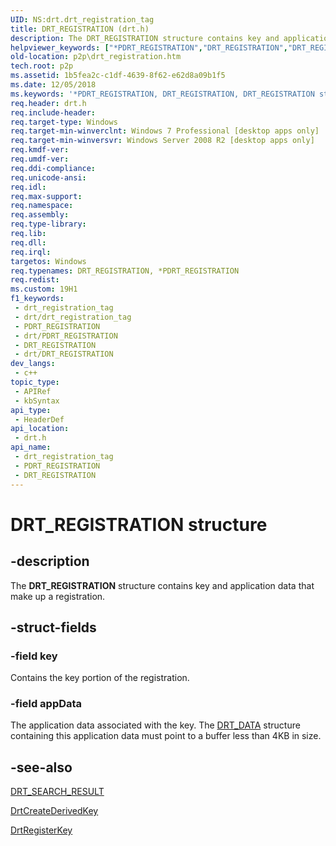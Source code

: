 ```yaml
---
UID: NS:drt.drt_registration_tag
title: DRT_REGISTRATION (drt.h)
description: The DRT_REGISTRATION structure contains key and application data that make up a registration.
helpviewer_keywords: ["*PDRT_REGISTRATION","DRT_REGISTRATION","DRT_REGISTRATION structure [Peer Networking]","PDRT_REGISTRATION","PDRT_REGISTRATION structure pointer [Peer Networking]","drt/DRT_REGISTRATION","drt/PDRT_REGISTRATION","p2p.drt_registration"]
old-location: p2p\drt_registration.htm
tech.root: p2p
ms.assetid: 1b5fea2c-c1df-4639-8f62-e62d8a09b1f5
ms.date: 12/05/2018
ms.keywords: '*PDRT_REGISTRATION, DRT_REGISTRATION, DRT_REGISTRATION structure [Peer Networking], PDRT_REGISTRATION, PDRT_REGISTRATION structure pointer [Peer Networking], drt/DRT_REGISTRATION, drt/PDRT_REGISTRATION, p2p.drt_registration'
req.header: drt.h
req.include-header: 
req.target-type: Windows
req.target-min-winverclnt: Windows 7 Professional [desktop apps only]
req.target-min-winversvr: Windows Server 2008 R2 [desktop apps only]
req.kmdf-ver: 
req.umdf-ver: 
req.ddi-compliance: 
req.unicode-ansi: 
req.idl: 
req.max-support: 
req.namespace: 
req.assembly: 
req.type-library: 
req.lib: 
req.dll: 
req.irql: 
targetos: Windows
req.typenames: DRT_REGISTRATION, *PDRT_REGISTRATION
req.redist: 
ms.custom: 19H1
f1_keywords:
 - drt_registration_tag
 - drt/drt_registration_tag
 - PDRT_REGISTRATION
 - drt/PDRT_REGISTRATION
 - DRT_REGISTRATION
 - drt/DRT_REGISTRATION
dev_langs:
 - c++
topic_type:
 - APIRef
 - kbSyntax
api_type:
 - HeaderDef
api_location:
 - drt.h
api_name:
 - drt_registration_tag
 - PDRT_REGISTRATION
 - DRT_REGISTRATION
---
```


# DRT_REGISTRATION structure


## -description

The <b>DRT_REGISTRATION</b> structure contains  key and application data that make up a registration.

## -struct-fields

### -field key

Contains the key portion of the registration.

### -field appData

The application data associated with the key. The <a href="/windows/desktop/api/drt/ns-drt-drt_data">DRT_DATA</a> structure containing this application data must point to a buffer less than 4KB in size.

## -see-also

<a href="/windows/desktop/api/drt/ns-drt-drt_search_result">DRT_SEARCH_RESULT</a>



<a href="/windows/desktop/api/drt/nf-drt-drtcreatederivedkey">DrtCreateDerivedKey</a>



<a href="/windows/desktop/api/drt/nf-drt-drtregisterkey">DrtRegisterKey</a>

